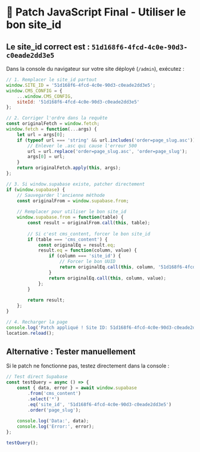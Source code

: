 # 🎯 Patch JavaScript Final - Utiliser le bon site_id

## Le site_id correct est : `51d168f6-4fcd-4c0e-90d3-c0eade2dd3e5`

Dans la console du navigateur sur votre site déployé (`/admin`), exécutez :

```javascript
// 1. Remplacer le site_id partout
window.SITE_ID = '51d168f6-4fcd-4c0e-90d3-c0eade2dd3e5';
window.CMS_CONFIG = {
    ...window.CMS_CONFIG,
    siteId: '51d168f6-4fcd-4c0e-90d3-c0eade2dd3e5'
};

// 2. Corriger l'ordre dans la requête
const originalFetch = window.fetch;
window.fetch = function(...args) {
    let url = args[0];
    if (typeof url === 'string' && url.includes('order=page_slug.asc')) {
        // Enlever le .asc qui cause l'erreur 500
        url = url.replace('order=page_slug.asc', 'order=page_slug');
        args[0] = url;
    }
    return originalFetch.apply(this, args);
};

// 3. Si window.supabase existe, patcher directement
if (window.supabase) {
    // Sauvegarder l'ancienne méthode
    const originalFrom = window.supabase.from;
    
    // Remplacer pour utiliser le bon site_id
    window.supabase.from = function(table) {
        const result = originalFrom.call(this, table);
        
        // Si c'est cms_content, forcer le bon site_id
        if (table === 'cms_content') {
            const originalEq = result.eq;
            result.eq = function(column, value) {
                if (column === 'site_id') {
                    // Forcer le bon UUID
                    return originalEq.call(this, column, '51d168f6-4fcd-4c0e-90d3-c0eade2dd3e5');
                }
                return originalEq.call(this, column, value);
            };
        }
        
        return result;
    };
}

// 4. Recharger la page
console.log('Patch appliqué ! Site ID: 51d168f6-4fcd-4c0e-90d3-c0eade2dd3e5');
location.reload();
```

## Alternative : Tester manuellement

Si le patch ne fonctionne pas, testez directement dans la console :

```javascript
// Test direct Supabase
const testQuery = async () => {
    const { data, error } = await window.supabase
        .from('cms_content')
        .select('*')
        .eq('site_id', '51d168f6-4fcd-4c0e-90d3-c0eade2dd3e5')
        .order('page_slug');
    
    console.log('Data:', data);
    console.log('Error:', error);
};

testQuery();
```